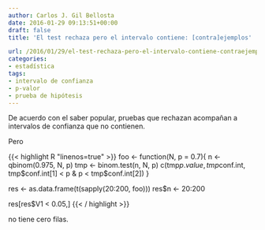 ```yaml
---
author: Carlos J. Gil Bellosta
date: 2016-01-29 09:13:51+00:00
draft: false
title: 'El test rechaza pero el intervalo contiene: [contra]ejemplos'

url: /2016/01/29/el-test-rechaza-pero-el-intervalo-contiene-contraejemplos/
categories:
- estadística
tags:
- intervalo de confianza
- p-valor
- prueba de hipótesis
---
```


De acuerdo con el saber popular, pruebas que rechazan acompañan a intervalos de confianza que no contienen.

Pero

{{< highlight R "linenos=true" >}}
foo <- function(N, p = 0.7){
  n <- qbinom(0.975, N, p)
  tmp <- binom.test(n, N, p)
  c(tmp$p.value, tmp$conf.int,
    tmp$conf.int[1] < p & p < tmp$conf.int[2])
}

res <- as.data.frame(t(sapply(20:200, foo)))
res$n <- 20:200

res[res$V1 < 0.05,]
{{< / highlight >}}

no tiene cero filas.
